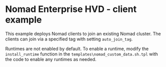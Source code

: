 # Nomad Enterprise HVD - client example

This example deploys Nomad clients to join an existing Nomad cluster. The clients can join via a specified tag with setting `auto_join_tag`.

Runtimes are not enabled by default. To enable a runtime, modify the `install_runtime` function in the `templates\nomad_custom_data.sh.tpl` with the code to enable any runtimes as needed.
